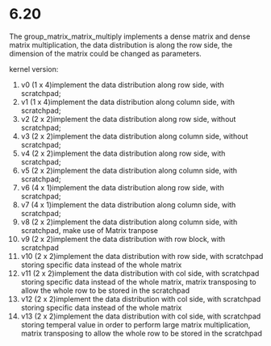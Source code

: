 # 6.20
The group_matrix_matrix_multiply implements a dense matrix and dense matrix multiplication, the data distribution is along the row side, the dimension of the matrix could be changed as parameters.

kernel version:

1. v0 (1 x 4)implement the data distribution along row side, with scratchpad;
2. v1 (1 x 4)implement the data distribution along column side, with scratchpad;
3. v2 (2 x 2)implement the data distribution along row side, without scratchpad;
4. v3 (2 x 2)implement the data distribution along column side, without scratchpad;
5. v4 (2 x 2)implement the data distribution along row side, with scratchpad;
6. v5 (2 x 2)implement the data distribution along column side, with scratchpad;
7. v6 (4 x 1)implement the data distribution along row side, with scratchpad;
8. v7 (4 x 1)implement the data distribution along column side, with scratchpad;
9. v8 (2 x 2)implement the data distribution along column side, with scratchpad, make use of Matrix tranpose
10. v9 (2 x 2)implement the data distribution with row block, with scratchpad
11. v10 (2 x 2)implement the data distribution with row side, with scratchpad storing specific data instead of the whole matrix
12. v11 (2 x 2)implement the data distribution with col side, with scratchpad storing specific data instead of the whole matrix, matrix transposing to allow the whole row to be stored in the scratchpad
13. v12 (2 x 2)implement the data distribution with col side, with scratchpad storing specific data instead of the whole matrix
14. v13 (2 x 2)implement the data distribution with col side, with scratchpad storing temperal value in order to perform large matrix multiplication, matrix transposing to allow the whole row to be stored in the scratchpad